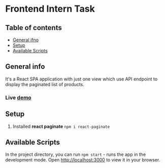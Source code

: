 # Frontend Intern Task

## Table of contents
* [General ifno](#general-info)
* [Setup](#setup)
* [Available Scripts](#available-scripts)

## General info
It's a React SPA application with just one view which use API endpoint to display the paginated list of products.

### Live [demo](https://wiktorkoscielny.github.io/react-recruitment-task/)

## Setup

1. Installed __react paginate__ `npm i react-paginate`

## Available Scripts


In the project directory, you can run `npm start` - runs the app in the development mode.
Open [http://localhost:3000](http://localhost:3000) to view it in your browser.

